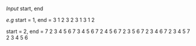 *Input*
start, end

*e.g*
start = 1, end = 3
1 2 3
2 3 1
3 1 2

start = 2, end = 7
2 3 4 5 6 7
3 4 5 6 7 2
4 5 6 7 2 3
5 6 7 2 3 4 
6 7 2 3 4 5
7 2 3 4 5 6
